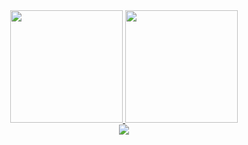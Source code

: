 <div align="center">
  <a href="https://github.com/fernandorizzato">
  <img height="180px" src="https://github-readme-stats.vercel.app/api?username=fernandorizzato&show_icons=true&theme=dracula&include_all_commits=true&count_private=true"/>
  <img height="180px" src="https://github-readme-stats.vercel.app/api/top-langs/?username=fernandorizzato&layout=compact&langs_count=7&theme=dracula"/>
</div>

  
 <div align="center"> 
  <a href = "mailto:fernandorizzato@outlook.com.com"><img src="https://img.shields.io/badge/-Outlook-%23333?style=for-the-badge&logo=gmail&logoColor=white" target="_blank"></a>

 
</div>
